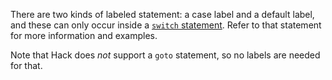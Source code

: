 There are two kinds of labeled statement: a case label and a default label, and these can only occur inside a [`switch` statement](switch.md).
Refer to that statement for more information and examples.

Note that Hack does *not* support a `goto` statement, so no labels are needed for that.

